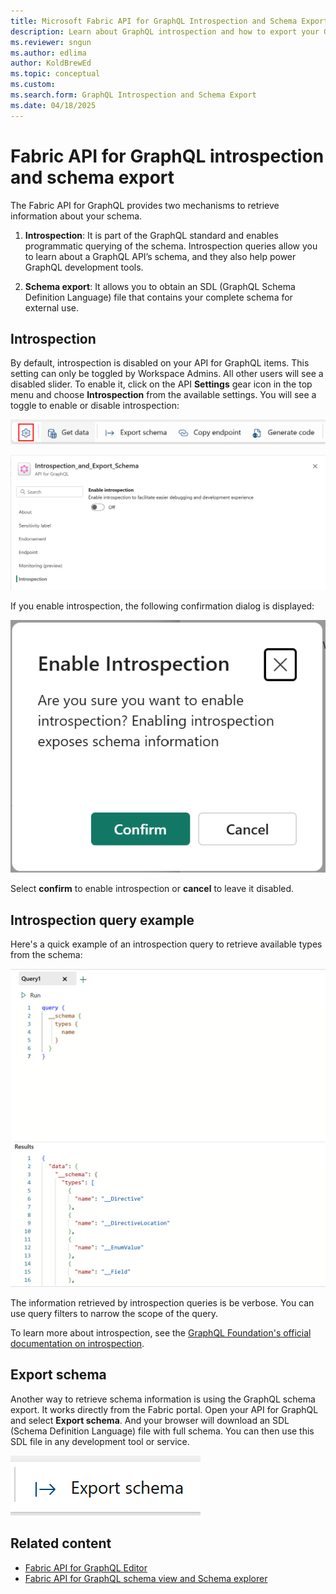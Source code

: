 ```yaml
---
title: Microsoft Fabric API for GraphQL Introspection and Schema Export
description: Learn about GraphQL introspection and how to export your GraphQL schema for use with other GraphQL tools.
ms.reviewer: sngun
ms.author: edlima
author: KoldBrewEd
ms.topic: conceptual
ms.custom:
ms.search.form: GraphQL Introspection and Schema Export
ms.date: 04/18/2025
---
```


# Fabric API for GraphQL introspection and schema export

The Fabric API for GraphQL provides two mechanisms to retrieve information about your schema.

1. **Introspection**: It is part of the GraphQL standard and enables programmatic querying of the schema. Introspection queries allow you to learn about a GraphQL API’s schema, and they also help power GraphQL development tools.

3. **Schema export**: It allows you to obtain an SDL (GraphQL Schema Definition Language) file that contains your complete schema for external use.

## Introspection

By default, introspection is disabled on your API for GraphQL items. This setting can only be toggled by Workspace Admins. All other users will see a disabled slider. To enable it, click on the API **Settings** gear icon in the top menu and choose **Introspection** from the available settings. You will see a toggle to enable or disable introspection:

![Portal bar showing the settings gear button](media/api-graphql-introspection-schema-export/portal-bar-settings.png)

![Introspection setting slider](media/api-graphql-introspection-schema-export/introspection-settings.png)

If you enable introspection, the following confirmation dialog is displayed:

![Enable introspection confirmation dialog](media/api-graphql-introspection-schema-export/enable-introspection-confirmation.png)

Select **confirm** to enable introspection or **cancel** to leave it disabled.

## Introspection query example

Here's a quick example of an introspection query to retrieve available types from the schema:

![Introspection query example](media/api-graphql-introspection-schema-export/introspection-query-example.png)

The information retrieved by introspection queries is be verbose. You can use query filters to narrow the scope of the query.

To learn more about introspection, see the [GraphQL Foundation's official documentation on introspection](https://graphql.org/learn/introspection/).

## Export schema

Another way to retrieve schema information is using the GraphQL schema export. It works directly from the Fabric portal. Open your API for GraphQL and select **Export schema**. And your browser will download an SDL (Schema Definition Language) file with full schema. You can then use this SDL file in any development tool or service. 

![Export schema button](media/api-graphql-introspection-schema-export/export-schema.png)

## Related content

- [Fabric API for GraphQL Editor](api-graphql-editor.md)
- [Fabric API for GraphQL schema view and Schema explorer](graphql-schema-view.md)
